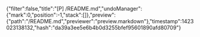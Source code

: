 {"filter":false,"title":"[P] /README.md","undoManager":{"mark":0,"position":-1,"stack":[]},"preview":{"path":"/README.md","previewer":"preview.markdown"},"timestamp":1423023138132,"hash":"da39a3ee5e6b4b0d3255bfef95601890afd80709"}
